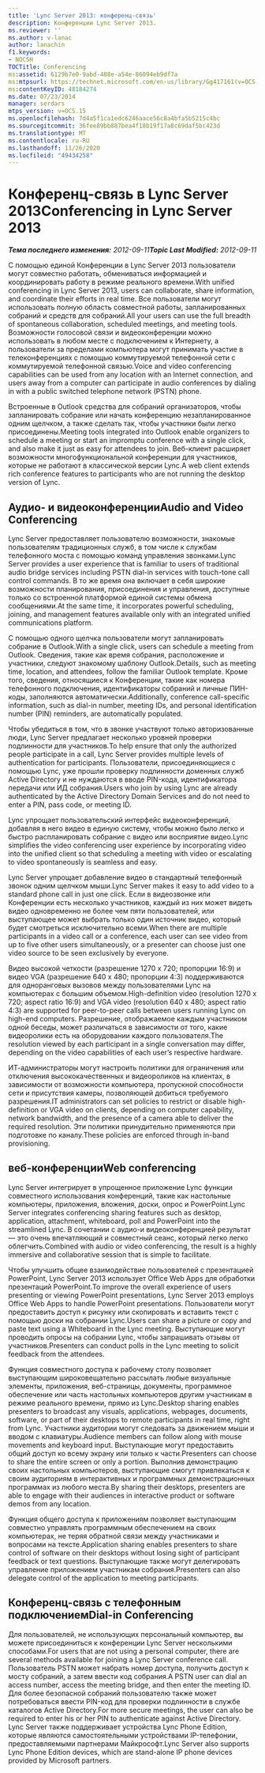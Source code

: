 ```yaml
---
title: 'Lync Server 2013: конференц-связь'
description: Конференции Lync Server 2013.
ms.reviewer: ''
ms.author: v-lanac
author: lanachin
f1.keywords:
- NOCSH
TOCTitle: Conferencing
ms:assetid: 6129b7e0-9abd-488e-a54e-86094eb9df7a
ms:mtpsurl: https://technet.microsoft.com/en-us/library/Gg417161(v=OCS.15)
ms:contentKeyID: 48184274
ms.date: 07/23/2014
manager: serdars
mtps_version: v=OCS.15
ms.openlocfilehash: 7d4a5f1ca1edc6246aace56c8a4bfa5b5215c4bc
ms.sourcegitcommit: 36fee89bb887bea4f18b19f17a8c69daf5bc423d
ms.translationtype: MT
ms.contentlocale: ru-RU
ms.lasthandoff: 11/26/2020
ms.locfileid: "49434258"
---
```

# <a name="conferencing-in-lync-server-2013"></a><span data-ttu-id="c1fa7-103">Конференц-связь в Lync Server 2013</span><span class="sxs-lookup"><span data-stu-id="c1fa7-103">Conferencing in Lync Server 2013</span></span>

<div data-xmlns="http://www.w3.org/1999/xhtml">

<div class="topic" data-xmlns="http://www.w3.org/1999/xhtml" data-msxsl="urn:schemas-microsoft-com:xslt" data-cs="https://msdn.microsoft.com/">

<div data-asp="https://msdn2.microsoft.com/asp">



</div>

<div id="mainSection">

<div id="mainBody"><span data-ttu-id="c1fa7-104">

<span> </span></span><span class="sxs-lookup"><span data-stu-id="c1fa7-104">

<span> </span></span></span>

<span data-ttu-id="c1fa7-105">_**Тема последнего изменения:** 2012-09-11_</span><span class="sxs-lookup"><span data-stu-id="c1fa7-105">_**Topic Last Modified:** 2012-09-11_</span></span>

<span data-ttu-id="c1fa7-106">С помощью единой Конференции в Lync Server 2013 пользователи могут совместно работать, обмениваться информацией и координировать работу в режиме реального времени.</span><span class="sxs-lookup"><span data-stu-id="c1fa7-106">With unified conferencing in Lync Server 2013, users can collaborate, share information, and coordinate their efforts in real time.</span></span> <span data-ttu-id="c1fa7-107">Все пользователи могут использовать полную область совместной работы, запланированных собраний и средств для собраний.</span><span class="sxs-lookup"><span data-stu-id="c1fa7-107">All your users can use the full breadth of spontaneous collaboration, scheduled meetings, and meeting tools.</span></span> <span data-ttu-id="c1fa7-108">Возможности голосовой связи и видеоконференции можно использовать в любом месте с подключением к Интернету, а пользователи за пределами компьютера могут принимать участие в телеконференциях с помощью коммутируемой телефонной сети с коммутируемой телефонной связью.</span><span class="sxs-lookup"><span data-stu-id="c1fa7-108">Voice and video conferencing capabilities can be used from any location with an Internet connection, and users away from a computer can participate in audio conferences by dialing in with a public switched telephone network (PSTN) phone.</span></span>

<span data-ttu-id="c1fa7-109">Встроенные в Outlook средства для собраний организаторов, чтобы запланировать собрание или начать конференцию незапланированное одним щелчком, а также сделать так, чтобы участники были легко присоединены.</span><span class="sxs-lookup"><span data-stu-id="c1fa7-109">Meeting tools integrated into Outlook enable organizers to schedule a meeting or start an impromptu conference with a single click, and also make it just as easy for attendees to join.</span></span> <span data-ttu-id="c1fa7-110">Веб-клиент расширяет возможности многофункциональной конференции для участников, которые не работают в классической версии Lync.</span><span class="sxs-lookup"><span data-stu-id="c1fa7-110">A web client extends rich conference features to participants who are not running the desktop version of Lync.</span></span>

<div>

## <a name="audio-and-video-conferencing"></a><span data-ttu-id="c1fa7-111">Аудио- и видеоконференции</span><span class="sxs-lookup"><span data-stu-id="c1fa7-111">Audio and Video Conferencing</span></span>

<span data-ttu-id="c1fa7-112">Lync Server предоставляет пользователю возможности, знакомые пользователям традиционных служб, в том числе к службам телефонного моста с помощью команд управления звонками.</span><span class="sxs-lookup"><span data-stu-id="c1fa7-112">Lync Server provides a user experience that is familiar to users of traditional audio bridge services including PSTN dial-in services with touch-tone call control commands.</span></span> <span data-ttu-id="c1fa7-113">В то же время она включает в себя широкие возможности планирования, присоединения и управления, доступные только со встроенной платформой единой системы обмена сообщениями.</span><span class="sxs-lookup"><span data-stu-id="c1fa7-113">At the same time, it incorporates powerful scheduling, joining, and management features available only with an integrated unified communications platform.</span></span>

<span data-ttu-id="c1fa7-114">С помощью одного щелчка пользователи могут запланировать собрание в Outlook.</span><span class="sxs-lookup"><span data-stu-id="c1fa7-114">With a single click, users can schedule a meeting from Outlook.</span></span> <span data-ttu-id="c1fa7-115">Сведения, такие как время собрания, расположение и участники, следуют знакомому шаблону Outlook.</span><span class="sxs-lookup"><span data-stu-id="c1fa7-115">Details, such as meeting time, location, and attendees, follow the familiar Outlook template.</span></span> <span data-ttu-id="c1fa7-116">Кроме того, сведения, относящиеся к Конференции, такие как номера телефонного подключения, идентификаторы собраний и личные ПИН-коды, заполняются автоматически.</span><span class="sxs-lookup"><span data-stu-id="c1fa7-116">Additionally, conference call-specific information, such as dial-in number, meeting IDs, and personal identification number (PIN) reminders, are automatically populated.</span></span>

<span data-ttu-id="c1fa7-117">Чтобы убедиться в том, что в звонке участвуют только авторизованные люди, Lync Server предлагает несколько уровней проверки подлинности для участников.</span><span class="sxs-lookup"><span data-stu-id="c1fa7-117">To help ensure that only the authorized people participate in a call, Lync Server provides multiple levels of authentication for participants.</span></span> <span data-ttu-id="c1fa7-118">Пользователи, присоединяющиеся с помощью Lync, уже прошли проверку подлинности доменных служб Active Directory и не нуждаются в вводе PIN-кода, идентификатора передачи или ИД собрания.</span><span class="sxs-lookup"><span data-stu-id="c1fa7-118">Users who join by using Lync are already authenticated by the Active Directory Domain Services and do not need to enter a PIN, pass code, or meeting ID.</span></span>

<span data-ttu-id="c1fa7-119">Lync упрощает пользовательский интерфейс видеоконференций, добавляя в него видео в единую систему, чтобы можно было легко и быстро распланировать собрание с видео или восприятие видео.</span><span class="sxs-lookup"><span data-stu-id="c1fa7-119">Lync simplifies the video conferencing user experience by incorporating video into the unified client so that scheduling a meeting with video or escalating to video spontaneously is seamless and easy.</span></span>

<span data-ttu-id="c1fa7-120">Lync Server упрощает добавление видео в стандартный телефонный звонок одним щелчком мыши.</span><span class="sxs-lookup"><span data-stu-id="c1fa7-120">Lync Server makes it easy to add video to a standard phone call in just one click.</span></span> <span data-ttu-id="c1fa7-121">Если в видеозвонке или Конференции есть несколько участников, каждый из них может видеть видео одновременно не более чем пяти пользователей, или выступающее может выбрать только один источник видео, который будет смотреться исключительно всеми.</span><span class="sxs-lookup"><span data-stu-id="c1fa7-121">When there are multiple participants in a video call or a conference, each user can see video from up to five other users simultaneously, or a presenter can choose just one video source to be seen exclusively by everyone.</span></span>

<span data-ttu-id="c1fa7-122">Видео высокой четкости (разрешение 1270 x 720; пропорции 16:9) и видео VGA (разрешение 640 x 480; пропорции 4:3) поддерживаются для одноранговых вызовов между пользователями Lync на компьютерах с большим объемом.</span><span class="sxs-lookup"><span data-stu-id="c1fa7-122">High-definition video (resolution 1270 x 720; aspect ratio 16:9) and VGA video (resolution 640 x 480; aspect ratio 4:3) are supported for peer-to-peer calls between users running Lync on high-end computers.</span></span> <span data-ttu-id="c1fa7-123">Разрешение, отображаемое каждым участником одной беседы, может различаться в зависимости от того, какие видеоролики есть на оборудовании каждого пользователя.</span><span class="sxs-lookup"><span data-stu-id="c1fa7-123">The resolution viewed by each participant in a single conversation may differ, depending on the video capabilities of each user’s respective hardware.</span></span>

<span data-ttu-id="c1fa7-124">ИТ-администраторы могут настроить политики для ограничения или отключения высококачественных и видеороликов на клиентах, в зависимости от возможности компьютера, пропускной способности сети и присутствия камеры, позволяющей добиться требуемого разрешения.</span><span class="sxs-lookup"><span data-stu-id="c1fa7-124">IT administrators can set policies to restrict or disable high-definition or VGA video on clients, depending on computer capability, network bandwidth, and the presence of a camera able to deliver the required resolution.</span></span> <span data-ttu-id="c1fa7-125">Эти политики принудительно применяются при подготовке по каналу.</span><span class="sxs-lookup"><span data-stu-id="c1fa7-125">These policies are enforced through in-band provisioning.</span></span>

</div>

<div>

## <a name="web-conferencing"></a><span data-ttu-id="c1fa7-126">веб-конференции</span><span class="sxs-lookup"><span data-stu-id="c1fa7-126">Web conferencing</span></span>

<span data-ttu-id="c1fa7-127">Lync Server интегрирует в упрощенное приложение Lync функции совместного использования конференций, такие как настольные компьютеры, приложения, вложения, доски, опрос и PowerPoint.</span><span class="sxs-lookup"><span data-stu-id="c1fa7-127">Lync Server integrates conferencing sharing features such as desktop, application, attachment, whiteboard, poll and PowerPoint into the streamlined Lync.</span></span> <span data-ttu-id="c1fa7-128">В сочетании с аудио-и видеоконференцией результат — это очень впечатляющий и совместный сеанс, который легко легко облегчить.</span><span class="sxs-lookup"><span data-stu-id="c1fa7-128">Combined with audio or video conferencing, the result is a highly immersive and collaborative session that is simple to facilitate.</span></span>

<span data-ttu-id="c1fa7-129">Чтобы улучшить общее взаимодействие пользователей с презентацией PowerPoint, Lync Server 2013 использует Office Web Apps для обработки презентаций PowerPoint.</span><span class="sxs-lookup"><span data-stu-id="c1fa7-129">To improve the overall experience of users presenting or viewing PowerPoint presentations, Lync Server 2013 employs Office Web Apps to handle PowerPoint presentations.</span></span> <span data-ttu-id="c1fa7-130">Пользователи могут предоставить доступ к рисунку или скопировать и вставить текст с помощью доски на собрании Lync.</span><span class="sxs-lookup"><span data-stu-id="c1fa7-130">Users can share a picture or copy and paste text using a Whiteboard in the Lync meeting.</span></span> <span data-ttu-id="c1fa7-131">Выступающие могут проводить опросы на собрании Lync, чтобы запрашивать отзывы от участников.</span><span class="sxs-lookup"><span data-stu-id="c1fa7-131">Presenters can conduct polls in the Lync meeting to solicit feedback from the attendees.</span></span>

<span data-ttu-id="c1fa7-132">Функция совместного доступа к рабочему столу позволяет выступающим широковещательно рассылать любые визуальные элементы, приложения, веб-страницы, документы, программное обеспечение или часть настольных компьютеров другим участникам в режиме реального времени, прямо из Lync.</span><span class="sxs-lookup"><span data-stu-id="c1fa7-132">Desktop sharing enables presenters to broadcast any visuals, applications, webpages, documents, software, or part of their desktops to remote participants in real time, right from Lync.</span></span> <span data-ttu-id="c1fa7-133">Участники аудитории могут следовать за движением мыши и вводом с клавиатуры.</span><span class="sxs-lookup"><span data-stu-id="c1fa7-133">Audience members can follow along with mouse movements and keyboard input.</span></span> <span data-ttu-id="c1fa7-134">Выступающие могут предоставить общий доступ ко всему экрану или только к части.</span><span class="sxs-lookup"><span data-stu-id="c1fa7-134">Presenters can choose to share the entire screen or only a portion.</span></span> <span data-ttu-id="c1fa7-135">Выполнив демонстрацию своих настольных компьютеров, выступающие смогут привлекаться к своим аудиториям в интерактивных и программных демонстрационных программах из любого места.</span><span class="sxs-lookup"><span data-stu-id="c1fa7-135">By sharing their desktops, presenters are able to engage with their audiences in interactive product or software demos from any location.</span></span>

<span data-ttu-id="c1fa7-136">Функция общего доступа к приложениям позволяет выступающим совместно управлять программным обеспечением на своих компьютерах, не теряя обратной связи между участниками и вопросами на тексте.</span><span class="sxs-lookup"><span data-stu-id="c1fa7-136">Application sharing enables presenters to share control of software on their desktops without losing sight of participant feedback or text questions.</span></span> <span data-ttu-id="c1fa7-137">Выступающие также могут делегировать управление приложением участникам собрания.</span><span class="sxs-lookup"><span data-stu-id="c1fa7-137">Presenters can also delegate control of the application to meeting participants.</span></span>

</div>

<div>

## <a name="dial-in-conferencing"></a><span data-ttu-id="c1fa7-138">Конференц-связь с телефонным подключением</span><span class="sxs-lookup"><span data-stu-id="c1fa7-138">Dial-in Conferencing</span></span>

<span data-ttu-id="c1fa7-139">Для пользователей, не использующих персональный компьютер, вы можете присоединиться к конференции Lync Server несколькими способами.</span><span class="sxs-lookup"><span data-stu-id="c1fa7-139">For users that are not using a personal computer, there are several methods available for joining a Lync Server conference call.</span></span> <span data-ttu-id="c1fa7-140">Пользователь PSTN может набрать номер доступа, получить доступ к мосту собраний, а затем ввести код собрания.</span><span class="sxs-lookup"><span data-stu-id="c1fa7-140">A PSTN user can dial an access number, access the meeting bridge, and then enter the meeting ID.</span></span> <span data-ttu-id="c1fa7-141">Для более безопасной собраний пользователю также может потребоваться ввести PIN-код для проверки подлинности в службе каталогов Active Directory.</span><span class="sxs-lookup"><span data-stu-id="c1fa7-141">For more secure meetings, the user can also be required to enter his or her PIN to authenticate against Active Directory.</span></span> <span data-ttu-id="c1fa7-142">Lync Server также поддерживает устройства Lync Phone Edition, которые являются самостоятельными устройствами IP-телефонии, предоставляемыми партнерами Майкрософт.</span><span class="sxs-lookup"><span data-stu-id="c1fa7-142">Lync Server also supports Lync Phone Edition devices, which are stand-alone IP phone devices provided by Microsoft partners.</span></span>

<span data-ttu-id="c1fa7-143"></div>

</div>

<span> </span>

</div>

</div>

</span><span class="sxs-lookup"><span data-stu-id="c1fa7-143"></div>

</div>

<span> </span>

</div>

</div>

</span></span></div>


